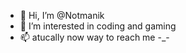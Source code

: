 - 👋 Hi, I’m @Notmanik
- 👀 I’m interested in coding and gaming
- 📫 atucally now way to reach me -_-
<!---
Notmanik/Notmanik is a ✨ special ✨ repository because its `README.md` (this file) appears on your GitHub profile.
You can click the Preview link to take a look at your changes.
--->
